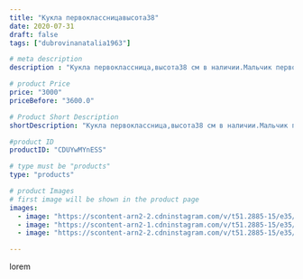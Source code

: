 ```yaml
---
title: "Кукла первоклассницавысота38"
date: 2020-07-31
draft: false
tags: ["dubrovinanatalia1963"]

# meta description
description : "Кукла первоклассница,высота38 см в наличии.Мальчик первоклассник в процессе изготовления.По вопросам приобретения обращаться в директ."

# product Price
price: "3000"
priceBefore: "3600.0"

# Product Short Description
shortDescription: "Кукла первоклассница,высота38 см в наличии.Мальчик первоклассник в процессе изготовления.По вопросам приобретения обращаться в директ."

#product ID
productID: "CDUYwMYnESS"

# type must be "products"
type: "products"

# product Images
# first image will be shown in the product page
images:
  - image: "https://scontent-arn2-2.cdninstagram.com/v/t51.2885-15/e35/116284035_283449486273692_9112192908653702002_n.jpg?se=7&tp=1&_nc_ht=scontent-arn2-2.cdninstagram.com&_nc_cat=108&_nc_ohc=LcC5Xs9xs8wAX-y3MjV&ccb=7-4&oh=8fc611b0a4b8485bf37b5cb185d9b000&oe=6083CA24&ig_cache_key=MjM2NTYyNDU2NjgyNjM3MzI2MA%3D%3D.2-ccb7-4"
  - image: "https://scontent-arn2-1.cdninstagram.com/v/t51.2885-15/e35/116335366_722099771691202_7819992238306778493_n.jpg?se=7&tp=1&_nc_ht=scontent-arn2-1.cdninstagram.com&_nc_cat=110&_nc_ohc=q1miefAsX_MAX-N6GJD&ccb=7-4&oh=bf9949e4076f1e3dbbf16c50d602c235&oe=6081448C&ig_cache_key=MjM2NTYyNDU2Njg1OTg1NDE1Nw%3D%3D.2-ccb7-4"
  - image: "https://scontent-arn2-2.cdninstagram.com/v/t51.2885-15/e35/116204756_3414634078594596_6126569774972393376_n.jpg?se=7&tp=1&_nc_ht=scontent-arn2-2.cdninstagram.com&_nc_cat=100&_nc_ohc=ZZeCoWHujlcAX9DwhlH&ccb=7-4&oh=d2d59936fed0f07a3972f2d227588ef9&oe=608278C9&ig_cache_key=MjM2NTYyNDU2Njg0MzEyNzYxNQ%3D%3D.2-ccb7-4"

---
```

lorem
